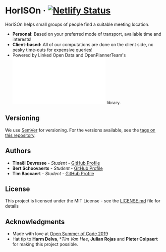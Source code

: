 # HorISOn &middot; [![Netlify Status](https://api.netlify.com/api/v1/badges/bb4677d0-d448-4fb9-8133-d91486923188/deploy-status)](https://app.netlify.com/sites/distracted-shaw-67fdd2/deploys)

HorISOn helps small groups of people find a suitable meeting location.

* **Personal:** Based on your preferred mode of transport, available time and interests!
* **Client-based:** All of our computations are done on the client side, no
  pesky time-outs for expensive queries!
* Powered by Linked Open Data and OpenPlannerTeam's ![Planner.js](planner.js)
  library.

## Versioning

We use [SemVer](http://semver.org/) for versioning. For the versions available,
see the [tags on this repository](https://github.com/your/project/tags).

## Authors

* **Tinaël Devresse** - *Student* - [GitHub Profile](https://github.com/hunteroi)
* **Bert Schoovaerts** - *Student* - [GitHub Profile](https://github.com/bertschoovaerts)
* **Tim Baccaert** - *Student* - [GitHub Profile](https://github.com/timutable)

## License

This project is licensed under the MIT License - see the
[LICENSE.md](LICENSE.md) file for details

## Acknowledgments

* Made with love at [Open Summer of Code 2019](https://osoc.be/2019)
* Hat tip to **Harm Delva**, **Tim Van Hee*, **Julian Rojas** and **Pieter
  Colpaert** for making this project possible.

